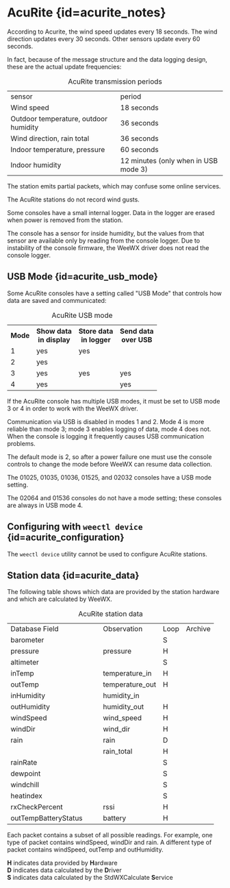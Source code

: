 # AcuRite {id=acurite_notes}

According to Acurite, the wind speed updates every 18 seconds.
The wind direction updates every 30 seconds. Other sensors update
every 60 seconds.

In fact, because of the message structure and the data logging
design, these are the actual update frequencies:

<table class='indent'>
<caption>AcuRite transmission periods</caption>
<tbody>
<tr class='first_row'><td>sensor</td><td>period</td></tr>
<tr><td>Wind speed</td><td>18 seconds</td></tr>
<tr><td>Outdoor temperature, outdoor humidity</td><td>36 seconds</td></tr>
<tr><td>Wind direction, rain total</td><td>36 seconds</td></tr>
<tr><td>Indoor temperature, pressure</td><td>60 seconds</td></tr>
<tr><td>Indoor humidity</td><td>12 minutes (only when in USB mode 3)</td></tr>
</tbody>
</table>

The station emits partial packets, which may confuse some online
services.

The AcuRite stations do not record wind gusts.

Some consoles have a small internal logger.  Data in the logger
are erased when power is removed from the station.

The console has a sensor for inside humidity, but the values from
that sensor are available only by reading from the console logger.
Due to instability of the console firmware, the
WeeWX driver does not read the console
logger.

## USB Mode {id=acurite_usb_mode}

Some AcuRite consoles have a setting called "USB Mode" that controls
how data are saved and communicated:

<table id='usbmode' class='station_data'>
<caption>AcuRite USB mode</caption>
<tbody>
<tr>
<th>Mode</th>
<th>Show data<br/>in display</th>
<th>Store data<br/>in logger</th>
<th>Send data<br/>over USB</th>
</tr>
<tr><td>1</td><td>yes</td><td>yes</td><td></td></tr>
<tr><td>2</td><td>yes</td><td></td><td></td></tr>
<tr><td>3</td><td>yes</td><td>yes</td><td>yes</td></tr>
<tr><td>4</td><td>yes</td><td></td><td>yes</td></tr>
</tbody>
</table>

If the AcuRite console has multiple USB modes, it must be set to
USB mode 3 or 4 in order to work with the WeeWX driver.

Communication via USB is disabled in modes 1 and 2. Mode 4 is more reliable
than mode 3; mode 3 enables logging of data, mode 4 does not. When the
console is logging it frequently causes USB communication
problems.

The default mode is 2, so after a power failure one must use the
console controls to change the mode before
WeeWX can resume data collection.

The 01025, 01035, 01036, 01525, and 02032 consoles have a USB mode setting.

The 02064 and 01536 consoles do not have a mode setting; these
consoles are always in USB mode 4.

## Configuring with `weectl device` {id=acurite_configuration}

The `weectl device` utility cannot be used to configure AcuRite stations.

## Station data {id=acurite_data}

The following table shows which data are provided by the station
hardware and which are calculated by WeeWX.

<table class='station_data'>
<caption>AcuRite station data</caption>
<tbody class='code'>
<tr class="first_row">
<td style='width:200px'>Database Field</td>
<td>Observation</td>
<td>Loop</td>
<td>Archive</td>
</tr>
<tr>
<td class='first_col'>barometer</td>
<td></td>
<td>S</td>
<td></td>
</tr>
<tr>
<td class='first_col'>pressure</td>
<td>pressure</td>
<td>H</td>
<td></td>
</tr>
<tr>
<td class='first_col'>altimeter</td>
<td></td>
<td>S</td>
<td></td>
</tr>
<tr>
<td class='first_col'>inTemp</td>
<td>temperature_in</td>
<td>H</td>
<td></td>
</tr>
<tr>
<td class='first_col'>outTemp</td>
<td>temperature_out</td>
<td>H</td>
<td></td>
</tr>
<tr>
<td class='first_col'>inHumidity</td>
<td>humidity_in</td>
<td></td>
<td></td>
</tr>
<tr>
<td class='first_col'>outHumidity</td>
<td>humidity_out</td>
<td>H</td>
<td></td>
</tr>
<tr>
<td class='first_col'>windSpeed</td>
<td>wind_speed</td>
<td>H</td>
<td></td>
</tr>
<tr>
<td class='first_col'>windDir</td>
<td>wind_dir</td>
<td>H</td>
<td></td>
</tr>
<tr>
<td class='first_col'>rain</td>
<td>rain</td>
<td>D</td>
<td></td>
</tr>
<tr>
<td class='first_col'></td>
<td>rain_total</td>
<td>H</td>
<td></td>
</tr>
<tr>
<td class='first_col'>rainRate</td>
<td></td>
<td>S</td>
<td></td>
</tr>
<tr>
<td class='first_col'>dewpoint</td>
<td></td>
<td>S</td>
<td></td>
</tr>
<tr>
<td class='first_col'>windchill</td>
<td></td>
<td>S</td>
<td></td>
</tr>
<tr>
<td class='first_col'>heatindex</td>
<td></td>
<td>S</td>
<td></td>
</tr>
<tr>
<td class='first_col'>rxCheckPercent</td>
<td>rssi</td>
<td>H</td>
<td></td>
</tr>
<tr>
<td class='first_col'>outTempBatteryStatus</td>
<td>battery</td>
<td>H</td>
<td></td>
</tr>
</tbody>
</table>

<p class='station_data_key'>
Each packet contains a subset of all possible readings. For example, one type
of packet contains <span class='code'>windSpeed</span>,
<span class='code'>windDir</span> and <span class='code'>rain</span>.
A different type of packet contains <span class='code'>windSpeed</span>,
<span class='code'>outTemp</span> and <span class='code'>outHumidity</span>.
</p>

<p class='station_data_key'>
<b>H</b> indicates data provided by <b>H</b>ardware<br/>
<b>D</b> indicates data calculated by the <b>D</b>river<br/>
<b>S</b> indicates data calculated by the StdWXCalculate <b>S</b>ervice<br/>
</p>

